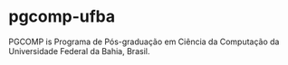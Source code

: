 pgcomp-ufba
===========

PGCOMP is Programa de Pós-graduação em Ciência da Computação da Universidade Federal da Bahia, Brasil. 

